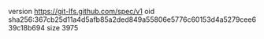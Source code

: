 version https://git-lfs.github.com/spec/v1
oid sha256:367cb25d11a4d5afb85a2ded849a55806e5776c60153d4a5279cee639c18b694
size 3975
